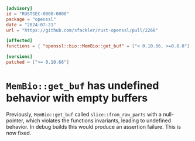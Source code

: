 ```toml
[advisory]
id = "RUSTSEC-0000-0000"
package = "openssl"
date = "2024-07-21"
url = "https://github.com/sfackler/rust-openssl/pull/2266"

[affected]
functions = { "openssl::bio::MemBio::get_buf" = ["< 0.10.66, >=0.8.0"] }

[versions]
patched = [">= 0.10.66"]
```

# `MemBio::get_buf` has undefined behavior with empty buffers

Previously, `MemBio::get_buf` called `slice::from_raw_parts` with a null-pointer, which violates the functions invariants, leading to undefined behavior. In debug builds this would produce an assertion failure. This is now fixed.
